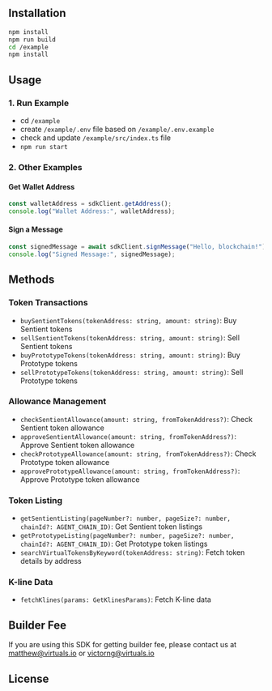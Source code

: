 ## Installation

```bash
npm install
npm run build
cd /example
npm install
```

## Usage

### 1. Run Example

- cd `/example`
- create `/example/.env` file based on `/example/.env.example`
- check and update `/example/src/index.ts` file
- `npm run start`

### 2. Other Examples

#### Get Wallet Address

```javascript
const walletAddress = sdkClient.getAddress();
console.log("Wallet Address:", walletAddress);
```

#### Sign a Message

```javascript
const signedMessage = await sdkClient.signMessage("Hello, blockchain!");
console.log("Signed Message:", signedMessage);
```

## Methods

### Token Transactions

- `buySentientTokens(tokenAddress: string, amount: string)`: Buy Sentient tokens
- `sellSentientTokens(tokenAddress: string, amount: string)`: Sell Sentient tokens
- `buyPrototypeTokens(tokenAddress: string, amount: string)`: Buy Prototype tokens
- `sellPrototypeTokens(tokenAddress: string, amount: string)`: Sell Prototype tokens

### Allowance Management

- `checkSentientAllowance(amount: string, fromTokenAddress?)`: Check Sentient token allowance
- `approveSentientAllowance(amount: string, fromTokenAddress?)`: Approve Sentient token allowance
- `checkPrototypeAllowance(amount: string, fromTokenAddress?)`: Check Prototype token allowance
- `approvePrototypeAllowance(amount: string, fromTokenAddress?)`: Approve Prototype token allowance

### Token Listing

- `getSentientListing(pageNumber?: number, pageSize?: number, chainId?: AGENT_CHAIN_ID)`: Get Sentient token listings
- `getPrototypeListing(pageNumber?: number, pageSize?: number, chainId?: AGENT_CHAIN_ID)`: Get Prototype token listings
- `searchVirtualTokensByKeyword(tokenAddress: string)`: Fetch token details by address

### K-line Data

- `fetchKlines(params: GetKlinesParams)`: Fetch K-line data

## Builder Fee

If you are using this SDK for getting builder fee, please contact us at [matthew@virtuals.io](mailto:matthew@virtuals.io) or [victorng@virtuals.io](mailto:victorng@virtuals.io)

## License
